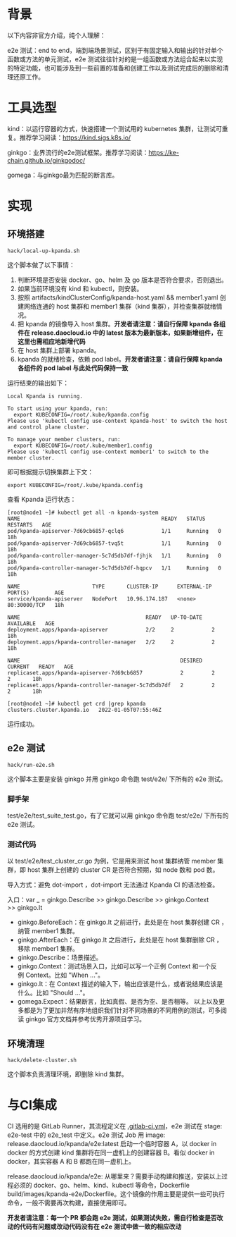 
# 背景

以下内容非官方介绍，纯个人理解：

e2e 测试：end to end，端到端场景测试，区别于有固定输入和输出的针对单个函数或方法的单元测试，e2e 测试往往针对的是一组函数或方法组合起来以实现的特定功能，也可能涉及到一些前置的准备和创建工作以及测试完成后的删除和清理还原工作。

# 工具选型

kind：以运行容器的方式，快速搭建一个测试用的 kubernetes 集群，让测试可重复。推荐学习阅读：https://kind.sigs.k8s.io/

ginkgo：业界流行的e2e测试框架。推荐学习阅读：https://ke-chain.github.io/ginkgodoc/

gomega：与ginkgo最为匹配的断言库。

# 实现
## 环境搭建

```
hack/local-up-kpanda.sh
```
这个脚本做了以下事情：

1. 判断环境是否安装 docker、go、helm 及 go 版本是否符合要求，否则退出。
2. 如果当前环境没有 kind 和 kubectl，则安装。
3. 按照 artifacts/kindClusterConfig/kpanda-host.yaml && member1.yaml 创建网络连通的 host 集群和 member1 集群（kind 集群），并检查集群就绪情况。
4. 把 kpanda 的镜像导入 host 集群。**开发者请注意：请自行保障 kpanda 各组件在 release.daocloud.io 中的 latest 版本为最新版本，如果新增组件，在这里也需相应地新增代码**
5. 在 host 集群上部署 kpanda。
6. kpanda 的就绪检查，依赖 pod label。**开发者请注意：请自行保障 kpanda 各组件的 pod label 与此处代码保持一致**

运行结束的输出如下：
```
Local Kpanda is running.

To start using your kpanda, run:
  export KUBECONFIG=/root/.kube/kpanda.config
Please use 'kubectl config use-context kpanda-host' to switch the host and control plane cluster.

To manage your member clusters, run:
  export KUBECONFIG=/root/.kube/member1.config
Please use 'kubectl config use-context member1' to switch to the member cluster.
```
即可根据提示切换集群上下文：
```
export KUBECONFIG=/root/.kube/kpanda.config
```
查看 Kpanda 运行状态：
```
[root@node1 ~]# kubectl get all -n kpanda-system
NAME                                             READY   STATUS    RESTARTS   AGE
pod/kpanda-apiserver-7d69cb6857-qclq6            1/1     Running   0          18h
pod/kpanda-apiserver-7d69cb6857-tvq5t            1/1     Running   0          18h
pod/kpanda-controller-manager-5c7d5db7df-fjhjk   1/1     Running   0          18h
pod/kpanda-controller-manager-5c7d5db7df-hqpcv   1/1     Running   0          18h

NAME                       TYPE       CLUSTER-IP      EXTERNAL-IP   PORT(S)        AGE
service/kpanda-apiserver   NodePort   10.96.174.187   <none>        80:30000/TCP   18h

NAME                                        READY   UP-TO-DATE   AVAILABLE   AGE
deployment.apps/kpanda-apiserver            2/2     2            2           18h
deployment.apps/kpanda-controller-manager   2/2     2            2           18h

NAME                                                   DESIRED   CURRENT   READY   AGE
replicaset.apps/kpanda-apiserver-7d69cb6857            2         2         2       18h
replicaset.apps/kpanda-controller-manager-5c7d5db7df   2         2         2       18h

[root@node1 ~]# kubectl get crd |grep kpanda
clusters.cluster.kpanda.io   2022-01-05T07:55:46Z
```
运行成功。

## e2e 测试
```
hack/run-e2e.sh
```
这个脚本主要是安装 ginkgo 并用 ginkgo 命令跑 test/e2e/ 下所有的 e2e 测试。

### 脚手架
test/e2e/test_suite_test.go，有了它就可以用 ginkgo 命令跑 test/e2e/ 下所有的 e2e 测试。

### 测试代码
以 test/e2e/test_cluster_cr.go 为例，它是用来测试 host 集群纳管 member 集群，即 host 集群上创建的 cluster CR 是否符合预期，如 node 数和 pod 数。

导入方式：避免 dot-import ，dot-import 无法通过 Kpanda CI 的语法检查。

入口：var _ = ginkgo.Describe >> ginkgo.Describe >> ginkgo.Context >> ginkgo.It

* ginkgo.BeforeEach：在 ginkgo.It 之前进行，此处是在 host 集群创建 CR ，纳管 member1 集群。
* ginkgo.AfterEach：在 ginkgo.It 之后进行，此处是在 host 集群删除 CR ，移除 member1 集群。
* ginkgo.Describe：场景描述。
* ginkgo.Context：测试场景入口，比如可以写一个正例 Context 和一个反例 Context。比如 "When ..."。
* ginkgo.It：在 Context 描述的输入下，输出应该是什么，或者说结果应该是什么。比如 "Should ..."。
* gomega.Expect：结果断言，比如真假、是否为空、是否相等。
以上以及更多都是为了更加井然有序地组织我们针对不同场景的不同用例的测试，可多阅读 ginkgo 官方文档并参考优秀开源项目学习。

## 环境清理
```
hack/delete-cluster.sh
```
这个脚本负责清理环境，即删除 kind 集群。

# 与CI集成

CI 选用的是 GitLab Runner，其流程定义在 [.gitlab-ci.yml](https://docs.gitlab.com/ee/ci/yaml/gitlab_ci_yaml.html)，e2e 测试在 stage: e2e-test 中的 e2e_test 中定义。e2e 测试 Job 用 image: release.daocloud.io/kpanda/e2e:latest 启动一个临时容器 A，以 docker in docker 的方式创建 kind 集群将在同一虚机上的创建容器 B。看似 docker in docker，其实容器 A 和 B 都跑在同一虚机上。

release.daocloud.io/kpanda/e2e:<tag> 从哪里来？需要手动构建和推送，安装以上过程必须的 docker、go、helm、kind、kubectl 等命令，Dockerfile build/images/kpanda-e2e/Dockerfile。这个镜像的作用主要是提供一些可执行命令，一般不需要再次构建，直接使用即可。

**开发者请注意：每一个 PR 都会跑 e2e 测试，如果测试失败，需自行检查是否改动的代码有问题或改动代码没有在 e2e 测试中做一致的相应改动**
